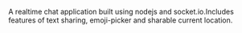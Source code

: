 A realtime chat application built using nodejs and socket.io.Includes features of text sharing, emoji-picker and sharable current location.
